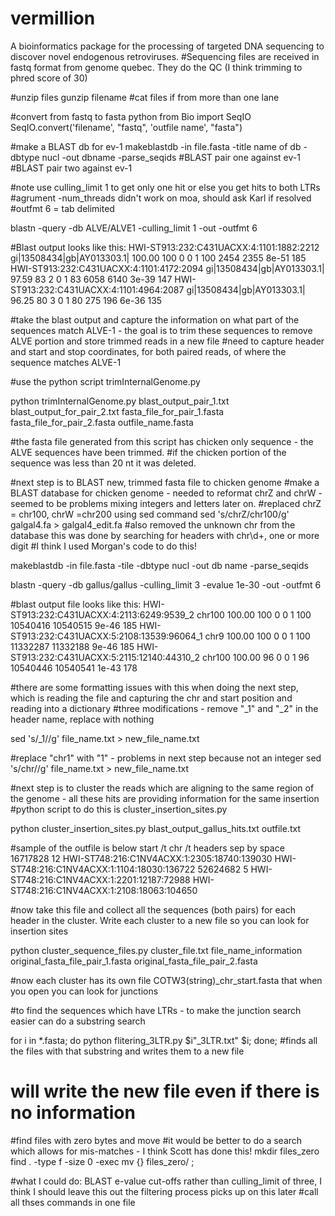 # vermillion
A bioinformatics package for the processing of targeted DNA sequencing to discover novel endogenous retroviruses.
#Sequencing files are received in fastq format from genome quebec. They do the QC (I think trimming to phred score of 30)

#unzip files gunzip filename
#cat files if from more than one lane 

#convert from fastq to fasta
python
from Bio import SeqIO
SeqIO.convert('filename', "fastq", 'outfile name', "fasta")

#make a BLAST db for ev-1
makeblastdb -in file.fasta -title name of db -dbtype nucl -out dbname -parse_seqids
#BLAST pair one against ev-1
#BLAST pair two against ev-1


#note use culling_limit 1 to get only one hit or else you get hits to both LTRs
#agrument -num_threads didn't work on moa, should ask Karl if resolved
#outfmt 6 = tab delimited

blastn -query -db ALVE/ALVE1 -culling_limit 1 -out -outfmt 6

#Blast output looks like this:
HWI-ST913:232:C431UACXX:4:1101:1882:2212        gi|13508434|gb|AY013303.1|	100.00  100     0	0	1	100     2454    2355    8e-51    185
HWI-ST913:232:C431UACXX:4:1101:4172:2094        gi|13508434|gb|AY013303.1|	97.59   83	2	0	1	83	6058    6140    3e-39    147
HWI-ST913:232:C431UACXX:4:1101:4964:2087        gi|13508434|gb|AY013303.1|	96.25   80	3	0	1	80	275     196     6e-36    135



#take the blast output and capture the information on what part of the sequences match ALVE-1 - the goal is to trim these sequences to remove ALVE portion and store trimmed reads in a new file
#need to capture header and start and stop coordinates, for both paired reads, of where the sequence matches ALVE-1

#use the python script trimInternalGenome.py

python trimInternalGenome.py blast_output_pair_1.txt blast_output_for_pair_2.txt fasta_file_for_pair_1.fasta fasta_file_for_pair_2.fasta outfile_name.fasta

#the fasta file generated from this script has chicken only sequence - the ALVE sequences have been trimmed.
#if the chicken portion of the sequence was less than 20 nt it was deleted.

#next step is to BLAST new, trimmed fasta file to chicken genome
#make a BLAST database for chicken genome - needed to reformat chrZ and chrW - seemed to be problems mixing integers and letters later on. 
#replaced chrZ = chr100, chrW =chr200 using sed command
sed 's/chrZ/chr100/g' galgal4.fa > galgal4_edit.fa
#also removed the unknown chr from the database this was done by searching for headers with chr\d+, one or more digit
#I think I used Morgan's code to do this!

makeblastdb -in file.fasta -tile -dbtype nucl -out db name -parse_seqids


blastn -query -db gallus/gallus -culling_limit 3 -evalue 1e-30 -out -outfmt 6

#blast output file looks like this:
HWI-ST913:232:C431UACXX:4:2113:6249:9539_2	chr100  100.00  100     0	0	1	100     10540416        10540515        9e-46    185
HWI-ST913:232:C431UACXX:5:2108:13539:96064_1    chr9    100.00  100     0	0	1	100     11332287        11332188        9e-46    185
HWI-ST913:232:C431UACXX:5:2115:12140:44310_2    chr100  100.00  96	0	0	1	96	10540446        10540541        1e-43    178

#there are some formatting issues with this when doing the next step, which is reading the file and capturing the chr and start position and reading into a dictionary
#three modifications - remove "_1" and "_2" in the header name, replace with nothing

sed 's/_1//g' file_name.txt > new_file_name.txt 

#replace "chr1" with "1" - problems in next step because not an integer
sed 's/chr//g' file_name.txt > new_file_name.txt 

#next step is to cluster the reads which are aligning to the same region of the genome - all these hits are providing information for the same insertion
#python script to do this is cluster_insertion_sites.py

python cluster_insertion_sites.py blast_output_gallus_hits.txt outfile.txt

#sample of the outfile is below start /t chr /t headers sep by space
16717828        12	HWI-ST748:216:C1NV4ACXX:1:2305:18740:139030 HWI-ST748:216:C1NV4ACXX:1:1104:18030:136722
52624682        5	HWI-ST748:216:C1NV4ACXX:1:2201:12187:72988 HWI-ST748:216:C1NV4ACXX:1:2108:18063:104650


#now take this file and collect all the sequences (both pairs) for each header in the cluster. Write each cluster to a new file so you can look for insertion sites

python cluster_sequence_files.py cluster_file.txt file_name_information original_fasta_file_pair_1.fasta original_fasta_file_pair_2.fasta

#now each cluster has its own file COTW3(string)_chr_start.fasta that when you open you can look for junctions

#to find the sequences which have LTRs - to make the junction search easier can do a substring search

for i in *.fasta; do python flitering_3LTR.py $i"_3LTR.txt" $i; done;
#finds all the files with that substring and writes them to a new file
# will write the new file even if there is no information
#find files with zero bytes and move
#it would be better to do a search which allows for mis-matches - I think Scott has done this!
mkdir files_zero
find . -type f -size 0 -exec mv {} files_zero/ \; 

#what I could do: BLAST e-value cut-offs rather than culling_limit of three, I think I should leave this out the filtering process picks up on this later
#call all thses commands in one file









